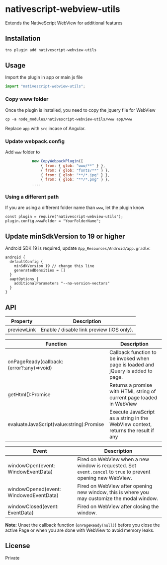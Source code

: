 # nativescript-webview-utils

Extends the NativeScript WebView for additional features

## Installation

```javascript
tns plugin add nativescript-webview-utils
```

## Usage

Import the plugin in app or main js file

```javascript
import "nativescript-webview-utils";
```

### Copy www folder

Once the plugin is installed, you need to copy the jquery file for WebView

```
cp -a node_modules/nativescript-webview-utils/www app/www
```

Replace `app` with `src` incase of Angular.

### Update webpack.config

Add `www` folder to

```javascript
            new CopyWebpackPlugin([
                { from: { glob: "www/**" } },
                { from: { glob: "fonts/**" } },
                { from: { glob: "**/*.jpg" } },
                { from: { glob: "**/*.png" } },
            ....
```

### Using a different path

If you are using a different folder name than `www`, let the plugin know

```
const plugin = require("nativescript-webview-utils");
plugin.config.wwwFolder = "YourFolderName";
```

## Update minSdkVersion to 19 or higher

Android SDK 19 is required, update `App_Resources/Android/app.gradle`:

```
android {
  defaultConfig {
    minSdkVersion 19 // change this line
    generatedDensities = []
  }
  aaptOptions {
    additionalParameters "--no-version-vectors"
  }
}
```

## API

| Property    | Description                               |
| ----------- | ----------------------------------------- |
| previewLink | Enable / disable link preview (iOS only). |

| Function                                  | Description                                                                      |
| ----------------------------------------- | -------------------------------------------------------------------------------- |
| onPageReady(callback: (error?:any)=>void) | Callback function to be invoked when page is loaded and jQuery is added to page. |
| getHtml():Promise                         | Returns a promise with HTML string of current page loaded in WebView             |
| evaluateJavaScript(value:string):Promise  | Execute JavaScript as a string in the WebView context, returns the result if any |

| Event                                  | Description                                                                                                   |
| -------------------------------------- | ------------------------------------------------------------------------------------------------------------- |
| windowOpen(event: WindowEventData)     | Fired on WebView when a new window is requested. Set `event.cancel` to `true` to prevent opening new WebView. |
| windowOpened(event: WindowedEventData) | Fired on WebView after opening new window, this is where you may customize the modal window.                  |
| windowClosed(event: EventData)         | Fired on WebView after closing the window.                                                                    |

**Note:** Unset the callback function (`onPageReady(null)`) before you close the active Page or when you are done with WebView to avoid memory leaks.

## License

Private
